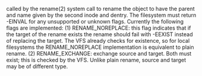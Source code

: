 called by the rename(2) system call to rename the object to have the parent and name given by the second inode and dentry. 	The filesystem must return -EINVAL for any unsupported or unknown flags.  Currently the following flags are implemented: 
(1) RENAME_NOREPLACE: this flag indicates that if the target of 	the rename exists the rename should fail with -EEXIST instead of replacing the target.  The VFS already checks for existence, so for local filesystems the RENAME_NOREPLACE implementation is  equivalent to plain rename.
(2) RENAME_EXCHANGE: exchange source and target.  Both must exist; this is checked by the VFS.  Unlike plain rename, source and target may be of different type.
